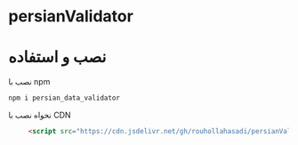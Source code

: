 # persianValidator
# نصب و استفاده 
نصب با npm
```bash
npm i persian_data_validator
```
نحواه نصب با CDN
```html
     <script src="https://cdn.jsdelivr.net/gh/rouhollahasadi/persianValidator/persianValidate.js"></script>
```
